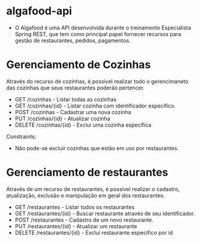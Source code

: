 # algafood-api
- O Algafood é uma API desenvolvida durante o treinamento Especialista Spring REST, que tem como principal papel fornecer recursos para gestão de restaurantes, pedidos, pagamentos.

# Gerenciamento de Cozinhas

Através do recurso de cozinhas, é possível realizar todo o gerencimaneto das cozinhas que seus restaurantes poderão pertencer.

* GET /cozinhas - Listar todas as cozinhas
* GET /cozinhas/{id} - Listar cozinha com identificador específico.
* POST /cozinhas - Cadastrar uma nova cozinha
* PUT /cozinhas/{id} - Atualizar cozinha
* DELETE /cozinhas/{id} - Exclui uma cozinha específica

Constraints:
 - Não pode-se excluir cozinhas que estão em uso por restaurantes.

# Gerenciamento de restaurantes

Através de um recurso de restaurantes, é possível realizar o cadastro, atualização, exclusão e manipulação em geral dos restaurantes.

* GET /restaurantes - Listar todos os restaurantes
* GET /restaurantes/{id} - Buscar restaurante através de seu identificador.
* POST /restaurantes - Cadastro de um novo restaurante.
* PUT /restaurantes/{id} - Atualizar um restaurante
* DELETE /restaurantes/{id} - Exclui restaurante específico por id

